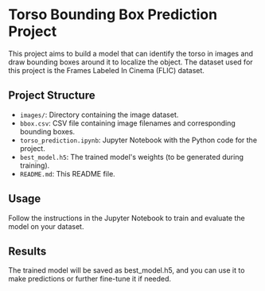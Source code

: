 # Torso Bounding Box Prediction Project

This project aims to build a model that can identify the torso in images and draw bounding boxes around it to localize the object. The dataset used for this project is the Frames Labeled In Cinema (FLIC) dataset.

## Project Structure

- `images/`: Directory containing the image dataset.
- `bbox.csv`: CSV file containing image filenames and corresponding bounding boxes.
- `torso_prediction.ipynb`: Jupyter Notebook with the Python code for the project.
- `best_model.h5`: The trained model's weights (to be generated during training).
- `README.md`: This README file.

## Usage
Follow the instructions in the Jupyter Notebook to train and evaluate the model on your dataset.

## Results
The trained model will be saved as best_model.h5, and you can use it to make predictions or further fine-tune it if needed.